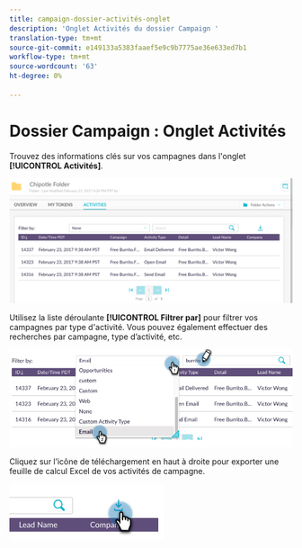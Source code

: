 ```yaml
---
title: campaign-dossier-activités-onglet
description: 'Onglet Activités du dossier Campaign '
translation-type: tm+mt
source-git-commit: e149133a5383faaef5e9c9b7775ae36e633ed7b1
workflow-type: tm+mt
source-wordcount: '63'
ht-degree: 0%

---
```



# Dossier Campaign : Onglet Activités

Trouvez des informations clés sur vos campagnes dans l&#39;onglet **[!UICONTROL Activités]**.

![Image un](/help/sky/assets/campaign-folders/campaign-folder-activities-tab/campaign-folder-activities-tab-1.png)

Utilisez la liste déroulante **[!UICONTROL Filtrer par]** pour filtrer vos campagnes par type d&#39;activité. Vous pouvez également effectuer des recherches par campagne, type d’activité, etc.

![Image 2](/help/sky/assets/campaign-folders/campaign-folder-activities-tab/campaign-folder-activities-tab-2.png)

Cliquez sur l’icône de téléchargement en haut à droite pour exporter une feuille de calcul Excel de vos activités de campagne.

![Image trois](/help/sky/assets/campaign-folders/campaign-folder-activities-tab/campaign-folder-activities-tab-3.png)
